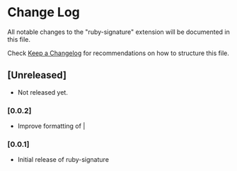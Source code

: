 # Change Log

All notable changes to the "ruby-signature" extension will be documented in this file.

Check [Keep a Changelog](http://keepachangelog.com/) for recommendations on how to structure this file.

## [Unreleased]

* Not released yet.

### [0.0.2]

* Improve formatting of |

### [0.0.1]

* Initial release of ruby-signature
